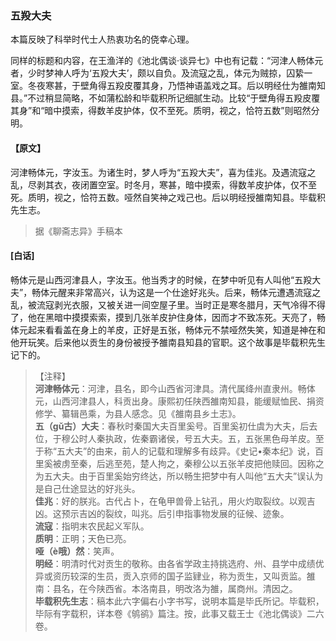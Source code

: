 <script type="text/javascript">
    var head = document.getElementsByTagName('head')[0];
    cssURL = '/public/liao.css';
    linkTag = document.createElement('link');
    linkTag.href = cssURL;
    linkTag.setAttribute('type','text/css');
    linkTag.setAttribute('rel','stylesheet');
    head.appendChild(linkTag);
</script>
### 五羖大夫

本篇反映了科举时代士人热衷功名的侥幸心理。

同样的标题和内容，在王渔洋的《池北偶谈·谈异七》中也有记载：“河津人畅体元者，少时梦神人呼为‘五羖大夫’，颇以自负。及流寇之乱，体元为贼掠，囚絷一室。冬夜寒甚，于壁角得五羖皮覆其身，乃悟神语盖戏之耳。后以明经仕为雒南知县。”不过稍显简略，不如蒲松龄和毕载积所记细腻生动。比较“于壁角得五羖皮覆其身”和“暗中摸索，得数羊皮护体，仅不至死。质明，视之，恰符五数”则昭然分明。

#### 【原文】
<section>
河津畅体元，字汝玉。为诸生时，梦人呼为“五羖大夫”，喜为佳兆。及遇流寇之乱，尽剥其衣，夜闭置空室。时冬月，寒甚，暗中摸索，得数羊皮护体，仅不至死。质明，视之，恰符五数。哑然自笑神之戏己也。后以明经授雒南知县。毕载积先生志。

</section>

> 据《聊斋志异》手稿本

#### [白话]
<aside>

畅体元是山西河津县人，字汝玉。他当秀才的时候，在梦中听见有人叫他“五羖大夫”，畅体元醒来非常高兴，认为这是一个仕途好兆头。后来，畅体元遭遇流寇之乱，被流寇剥光衣服，又被关进一间空屋子里。当时正是寒冬腊月，天气冷得不得了，他在黑暗中摸摸索索，摸到几张羊皮护住身体，因而才不致冻死。天亮了，畅体元起来看看盖在身上的羊皮，正好是五张，畅体元不禁哑然失笑，知道是神在和他开玩笑。后来他以贡生的身份被授予雒南县知县的官职。这个故事是毕载积先生记下的。

</aside>

> 【注释】  
<b>河津畅体元</b>：河津，县名，即今山西省河津具。清代属绛州直隶州。畅体元，山西河津县人，科贡出身。康熙初任陕西雒南知县，能缓赋恤民、捐资修学、纂辑邑乘，为县人感念。见《雒南县乡土志》。  
<b>五（gǔ古）大夫</b>：春秋时秦国大夫百里奚号。百里奚初仕虞为大夫，后去位，于穆公时人秦执政，佐秦霸诸侯，号五大夫。五，五张黑色母羊皮。至于称“五大夫”的由来，前人的记载和理解多有歧异。《史记•秦本纪》说，百里奚被虏至秦，后逃至苑，楚人拘之，秦穆公以五张羊皮把他赎回。因称之为五大夫。由于百里奚始穷终达，所以畅生把梦中有人叫他“五大夫”误认为是自己仕途显达的好兆头。  
<b>佳兆</b>：好的朕兆。古代占卜，在龟甲兽骨上钻孔，用火灼取裂纹。以观吉凶。这预示吉凶的裂纹，叫兆。后引申指事物发展的征候、迹象。  
<b>流寇</b>：指明末农民起义军队。  
<b>质明</b>：正明；天色已亮。  
<b>哑（è哦）然</b>：笑声。  
<b>明经</b>：明清时代对贡生的敬称。由各省学政主持挑选府、州、县学中成绩优异或资历较深的生员，贡入京师的国子监肄业，称为贡生，又叫贡监。雒南：县名，在今陕西省。本洛南县，明改洛为雒，属商州。清因之。  
<b>毕载积先生志</b>：稿本此六字偏右小字书写，说明本篇是毕氏所记。毕载积，毕际有字载积，详本卷《鸲鹆》篇注。按，此事又载王士《池北偶谈》二六卷。  
